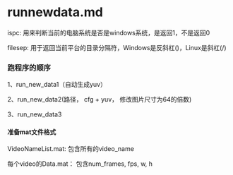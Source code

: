 # runnewdata.md
ispc: 用来判断当前的电脑系统是否是windows系统，是返回1，不是返回0

filesep: 用于返回当前平台的目录分隔符，Windows是反斜杠(\)，Linux是斜杠(/)


### 跑程序的顺序
1、run_new_data1（自动生成yuv）

2、run_new_data2(路径， cfg + yuv， 修改图片尺寸为64的倍数)

3、run_new_data3


#### 准备mat文件格式

VideoNameList.mat: 包含所有的video_name

每个video的Data.mat： 包含num_frames, fps, w, h

